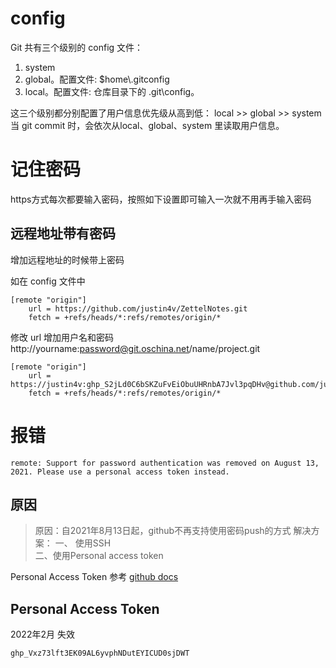 # config
Git 共有三个级别的 config 文件：
1. system
2. global。配置文件: $home\\.gitconfig
3. local。配置文件: 仓库目录下的 .git\\config。

这三个级别都分别配置了用户信息优先级从高到低：
local >> global >> system 
当 git commit 时，会依次从local、global、system 里读取用户信息。



# 记住密码
https方式每次都要输入密码，按照如下设置即可输入一次就不用再手输入密码

## 远程地址带有密码
增加远程地址的时候带上密码

如在 config 文件中
```shell
[remote "origin"]
	url = https://github.com/justin4v/ZettelNotes.git
	fetch = +refs/heads/*:refs/remotes/origin/*
```
修改 url 增加用户名和密码
http://yourname:password@git.oschina.net/name/project.git

```shell
[remote "origin"]
	url = https://justin4v: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@github.com/justin4v/ZettelNotes.git
	fetch = +refs/heads/*:refs/remotes/origin/*
```


# 报错
```
remote: Support for password authentication was removed on August 13, 2021. Please use a personal access token instead.
```

## 原因

> 原因：自2021年8月13日起，github不再支持使用密码push的方式
> 解决方案：
> 一、 使用SSH  
> 二、使用Personal access token


Personal Access Token 参考
[github docs](https://docs.github.com/en/github/authenticating-to-github/keeping-your-account-and-data-secure/creating-a-personal-access-token) 

## Personal Access Token
2022年2月 失效
```
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
```